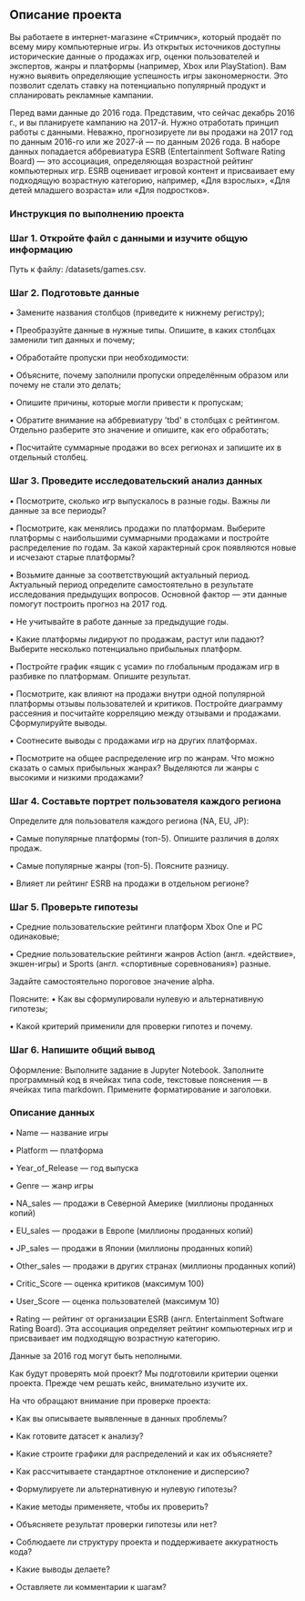 ## Описание проекта

Вы работаете в интернет-магазине «Стримчик», который продаёт по всему миру компьютерные игры. 
Из открытых источников доступны исторические данные о продажах игр, оценки пользователей и экспертов, жанры и платформы (например, Xbox или PlayStation). Вам нужно выявить определяющие успешность игры закономерности. Это позволит сделать ставку на потенциально популярный продукт и спланировать рекламные кампании.

Перед вами данные до 2016 года. Представим, что сейчас декабрь 2016 г., и вы планируете кампанию на 2017-й. Нужно отработать принцип работы с данными. 
Неважно, прогнозируете ли вы продажи на 2017 год по данным 2016-го или же 2027-й — по данным 2026 года.
В наборе данных попадается аббревиатура ESRB (Entertainment Software Rating Board) — это ассоциация, определяющая возрастной рейтинг компьютерных игр. 
ESRB оценивает игровой контент и присваивает ему подходящую возрастную категорию, например, «Для взрослых», «Для детей младшего возраста» или «Для подростков».

### Инструкция по выполнению проекта

### Шаг 1. Откройте файл с данными и изучите общую информацию

Путь к файлу: /datasets/games.csv.

### Шаг 2. Подготовьте данные

•	Замените названия столбцов (приведите к нижнему регистру);

•	Преобразуйте данные в нужные типы. Опишите, в каких столбцах заменили тип данных и почему;

•	Обработайте пропуски при необходимости:

•	Объясните, почему заполнили пропуски определённым образом или почему не стали это делать;

•	Опишите причины, которые могли привести к пропускам;

•	Обратите внимание на аббревиатуру 'tbd' в столбцах с рейтингом. Отдельно разберите это значение и опишите, как его обработать;

•	Посчитайте суммарные продажи во всех регионах и запишите их в отдельный столбец.

### Шаг 3. Проведите исследовательский анализ данных

•	Посмотрите, сколько игр выпускалось в разные годы. Важны ли данные за все периоды?

•	Посмотрите, как менялись продажи по платформам. Выберите платформы с наибольшими суммарными продажами и постройте распределение по годам. За какой характерный срок появляются новые и исчезают старые платформы?

•	Возьмите данные за соответствующий актуальный период. Актуальный период определите самостоятельно в результате исследования предыдущих вопросов. Основной фактор — эти данные помогут построить прогноз на 2017 год.

•	Не учитывайте в работе данные за предыдущие годы.

•	Какие платформы лидируют по продажам, растут или падают? Выберите несколько потенциально прибыльных платформ.

•	Постройте график «ящик с усами» по глобальным продажам игр в разбивке по платформам. Опишите результат.

•	Посмотрите, как влияют на продажи внутри одной популярной платформы отзывы пользователей и критиков. Постройте диаграмму рассеяния и посчитайте корреляцию между отзывами и продажами. Сформулируйте выводы.

•	Соотнесите выводы с продажами игр на других платформах.

•	Посмотрите на общее распределение игр по жанрам. Что можно сказать о самых прибыльных жанрах? Выделяются ли жанры с высокими и низкими продажами?

### Шаг 4. Составьте портрет пользователя каждого региона

Определите для пользователя каждого региона (NA, EU, JP):

•	Самые популярные платформы (топ-5). Опишите различия в долях продаж.

•	Самые популярные жанры (топ-5). Поясните разницу.

•	Влияет ли рейтинг ESRB на продажи в отдельном регионе?

### Шаг 5. Проверьте гипотезы

•	Средние пользовательские рейтинги платформ Xbox One и PC одинаковые;

•	Средние пользовательские рейтинги жанров Action (англ. «действие», экшен-игры) и Sports (англ. «спортивные соревнования») разные.

Задайте самостоятельно пороговое значение alpha.

Поясните:
•	Как вы сформулировали нулевую и альтернативную гипотезы;

•	Какой критерий применили для проверки гипотез и почему.

### Шаг 6. Напишите общий вывод

Оформление: Выполните задание в Jupyter Notebook. Заполните программный код в ячейках типа code, текстовые пояснения — в ячейках типа markdown. Примените форматирование и заголовки.


### Описание данных

•	Name — название игры

•	Platform — платформа

•	Year_of_Release — год выпуска

•	Genre — жанр игры

•	NA_sales — продажи в Северной Америке (миллионы проданных копий)

•	EU_sales — продажи в Европе (миллионы проданных копий)

•	JP_sales — продажи в Японии (миллионы проданных копий)

•	Other_sales — продажи в других странах (миллионы проданных копий)

•	Critic_Score — оценка критиков (максимум 100)

•	User_Score — оценка пользователей (максимум 10)

•	Rating — рейтинг от организации ESRB (англ. Entertainment Software Rating Board). Эта ассоциация определяет рейтинг компьютерных игр и присваивает им подходящую возрастную категорию.

Данные за 2016 год могут быть неполными.

Как будут проверять мой проект?
Мы подготовили критерии оценки проекта. Прежде чем решать кейс, внимательно изучите их.

На что обращают внимание при проверке проекта:

•	Как вы описываете выявленные в данных проблемы?

•	Как готовите датасет к анализу?

•	Какие строите графики для распределений и как их объясняете?

•	Как рассчитываете стандартное отклонение и дисперсию?

•	Формулируете ли альтернативную и нулевую гипотезы?

•	Какие методы применяете, чтобы их проверить?

•	Объясняете результат проверки гипотезы или нет?

•	Соблюдаете ли структуру проекта и поддерживаете аккуратность кода?

•	Какие выводы делаете?

•	Оставляете ли комментарии к шагам?

